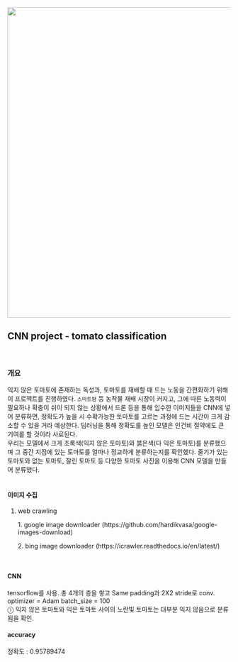 <div align='center'>
<img width = 700 src ="https://user-images.githubusercontent.com/55468829/67759682-3fd38f80-fa83-11e9-9bc1-f9e7fcc3a63d.jpg">
 </div>

## CNN project - tomato classification
<br>

### 개요
익지 않은 토마토에 존재하는 독성과, 토마토를 재배할 때 드는 노동을 간편화하기 위해 이 프로젝트를 진행하였다. `스마트팜` 등 농작물 재배 시장이 커지고, 그에 따른 노동력이 필요하나 확충이 쉬이 되지 않는 상황에서 드론 등을 통해 입수한 이미지들을 CNN에 넣어 분류하면, 정확도가 높을 시 수확가능한 토마토를 고르는 과정에 드는 시간이 크게 감소할 수 있을 거라 예상한다. 딥러닝을 통해 정확도를 높인 모델은 인건비 절약에도 큰 기여를 할 것이라 사료된다. <br>
우리는 모델에서 크게 초록색(익지 않은 토마토)와 붉은색(다 익은 토마토)를 분류했으며 그 중간 지점에 있는 토마토를 얼마나 정교하게 분류하는지를 확인했다. 줄기가 있는 토마토와 없는 토마토, 잘린 토마토 등 다양한 토마토 사진을 이용해 CNN 모델을 만들어 분류했다.
<br>
<br>

#### 이미지 수집
1) web crawling
   <p> 1. google image downloader (https://github.com/hardikvasa/google-images-download) </p>
   <p>2. bing image downloader (https://icrawler.readthedocs.io/en/latest/) </p>
<br>

#### CNN
tensorflow를 사용. 총 4개의 층을 쌓고 Same padding과 2X2 stride로 conv. <br>
optimizer = Adam
batch_size = 100
<br>
  ⓛ 익지 않은 토마토와 익은 토마토 사이의 노란빛 토마토는 대부분 익지 않음으로 분류됨을 확인.

#### accuracy
정확도 :  0.95789474

   

